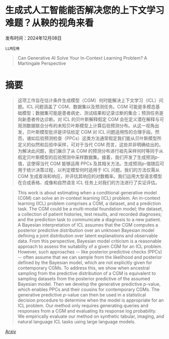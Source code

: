 # 生成式人工智能能否解决您的上下文学习难题？从鞅的视角来看

发布时间：2024年12月08日

`LLM应用`

> Can Generative AI Solve Your In-Context Learning Problem? A Martingale Perspective

# 摘要

> 这项工作旨在估计条件生成模型（CGM）何时能解决上下文学习（ICL）问题。ICL 问题涵盖了 CGM、数据集以及预测任务。CGM 可能是多模态基础模型；数据集可能是患者病史、测试结果和记录诊断的集合；预测任务是向新患者传达诊断。对 ICL 的贝叶斯解释假定 CGM 会在定义潜在解释与可观测数据联合分布的未知贝叶斯模型上计算后验预测分布。从这一视角出发，贝叶斯模型批评是评估给定 CGM 对 ICL 问题适用性的合理手段。然而，诸如后验预测检查（PPCs）这类方法通常假定我们能从贝叶斯模型所定义的似然和后验中采样，可对于当代 CGM 而言，这些并非明确给出的。为解决此问题，我们展示了从 CGM 的预测分布进行祖先采样何时等同于从假定贝叶斯模型的后验预测中采样数据集。接着，我们开发了生成预测$p$-值，这使得当代 CGM 能够运用 PPCs 及其相关方法。生成预测$p$-值随后可用于统计决策过程，以判定模型何时适用于 ICL 问题。我们的方法仅需从 CGM 生成查询和响应，并评估其响应的对数概率。我们运用大型语言模型在合成表格、成像和自然语言 ICL 任务上对我们的方法进行了实证评估。

> This work is about estimating when a conditional generative model (CGM) can solve an in-context learning (ICL) problem. An in-context learning (ICL) problem comprises a CGM, a dataset, and a prediction task. The CGM could be a multi-modal foundation model; the dataset, a collection of patient histories, test results, and recorded diagnoses; and the prediction task to communicate a diagnosis to a new patient. A Bayesian interpretation of ICL assumes that the CGM computes a posterior predictive distribution over an unknown Bayesian model defining a joint distribution over latent explanations and observable data. From this perspective, Bayesian model criticism is a reasonable approach to assess the suitability of a given CGM for an ICL problem. However, such approaches -- like posterior predictive checks (PPCs) -- often assume that we can sample from the likelihood and posterior defined by the Bayesian model, which are not explicitly given for contemporary CGMs. To address this, we show when ancestral sampling from the predictive distribution of a CGM is equivalent to sampling datasets from the posterior predictive of the assumed Bayesian model. Then we develop the generative predictive $p$-value, which enables PPCs and their cousins for contemporary CGMs. The generative predictive $p$-value can then be used in a statistical decision procedure to determine when the model is appropriate for an ICL problem. Our method only requires generating queries and responses from a CGM and evaluating its response log probability. We empirically evaluate our method on synthetic tabular, imaging, and natural language ICL tasks using large language models.

[Arxiv](https://arxiv.org/abs/2412.06033)